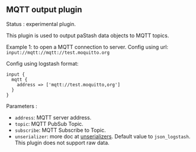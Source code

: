 MQTT output plugin
---

Status : experimental plugin.

This plugin is used to output paStash data objects to MQTT topics.

Example 1: to open a MQTT connection to server.
Config using url: ``input://mqtt://mqtt://test.moquitto.org``

Config using logstash format:
````
input {
  mqtt {
    address => ['mqtt://test.moquitto,org']
  }
}
````

Parameters :
* ``address``: MQTT server address.
* ``topic``: MQTT PubSub Topic.
* ``subscribe``: MQTT Subscribe to Topic.
* ``unserializer``: more doc at [unserializers](unserializers.md). Default value to ``json_logstash``. This plugin does not support raw data.
